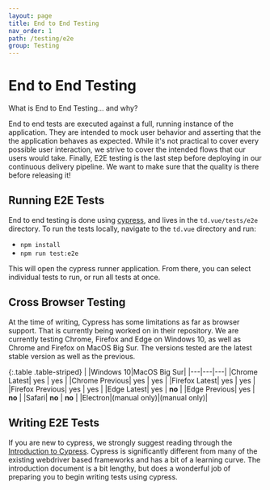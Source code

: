 ```yaml
---
layout: page
title: End to End Testing
nav_order: 1
path: /testing/e2e
group: Testing
---
```


# End to End Testing

<div class="card">
  <div class="card-header">
    What is End to End Testing... and why?
  </div>
  <div class="card-body">
    <p class="card-text">
        End to end tests are executed against a full, running instance of the application.  They are intended to mock user behavior and asserting that the the application behaves as expected.  While it's not practical to cover every possible user interaction, we strive to cover the intended flows that our users would take.  Finally, E2E testing is the last step before deploying in our continuous delivery pipeline.  We want to make sure that the quality is there before releasing it!
    </p>
  </div>
</div>

## Running E2E Tests

End to end testing is done using [cypress](https://www.cypress.io/), and lives in the `td.vue/tests/e2e` directory.  To run the tests locally, navigate to the `td.vue` directory and run:
- `npm install`
- `npm run test:e2e`

This will open the cypress runner application.  From there, you can select individual tests to run, or run all tests at once.

## Cross Browser Testing

At the time of writing, Cypress has some limitations as far as browser support.  That is currently being worked on in their repository.  We are currently testing Chrome, Firefox and Edge on Windows 10, as well as Chrome and Firefox on MacOS Big Sur.  The versions tested are the latest stable version as well as the previous.

{:.table .table-striped}
| |Windows 10|MacOS Big Sur|
|---|---|---|
|Chrome Latest| yes | yes |
|Chrome Previous| yes | yes |
|Firefox Latest| yes | yes |
|Firefox Previous| yes | yes |
|Edge Latest| yes | <strong class="text-danger">no</strong> |
|Edge Previous| yes | <strong class="text-danger">no</strong> |
|Safari| <strong class="text-danger">no</strong> | <strong class="text-danger">no</strong> |
|Electron|(manual only)|(manual only)|

## Writing E2E Tests

If you are new to cypress, we strongly suggest reading through the [Introduction to Cypress](https://docs.cypress.io/guides/core-concepts/introduction-to-cypress).  Cypress is significantly different from many of the existing webdriver based frameworks and has a bit of a learning curve.  The introduction document is a bit lengthy, but does a wonderful job of preparing you to begin writing tests using cypress.
